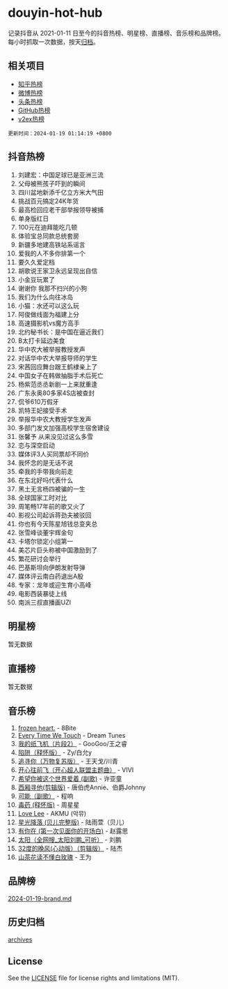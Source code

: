 # douyin-hot-hub

记录抖音从 2021-01-11 日至今的抖音热榜、明星榜、直播榜、音乐榜和品牌榜。每小时抓取一次数据，按天[归档](archives)。

## 相关项目

- [知乎热榜](https://github.com/lonnyzhang423/zhihu-hot-hub)
- [微博热榜](https://github.com/lonnyzhang423/weibo-hot-hub)
- [头条热榜](https://github.com/lonnyzhang423/toutiao-hot-hub)
- [GitHub热榜](https://github.com/lonnyzhang423/github-hot-hub)
- [v2ex热榜](https://github.com/lonnyzhang423/v2ex-hot-hub)


`更新时间：2024-01-19 01:14:19 +0800`

## 抖音热榜

1. 刘建宏：中国足球已是亚洲三流
1. 父母被熊孩子吓到的瞬间
1. 四川盆地新添千亿立方米大气田
1. 挑战百元搞定24K年货
1. 最高检回应老干部举报领导被捕
1. 单身版红日
1. 100元在迪拜能吃几顿
1. 体验宝总同款总统套房
1. 新疆多地建高铁站系谣言
1. 爱我的人不多你排第一个
1. 要久久爱定档
1. 胡歌说王家卫永远呈现出自信
1. 小金豆玩累了
1. 谢谢你 我那不扫兴的小狗
1. 我们为什么向往冰岛
1. 小猫：水还可以这么玩
1. 阿俊做线面为福建上分
1. 高速摄影机vs魔方高手
1. 北约秘书长：是中国在逼近我们
1. B太打卡延边美食
1. 华中农大被举报教授发声
1. 对话华中农大举报导师的学生
1. 宋茜回应舞台跟王鹤棣亲上了
1. 中国女子在韩做抽脂手术后死亡
1. 杨紫范丞丞新剧一上来就重逢
1. 广东永奥80多家4S店被查封
1. 侃爷610万假牙
1. 凯特王妃接受手术
1. 举报华中农大教授学生发声
1. 多部门发文加强高校学生宿舍建设
1. 张馨予 从来没见过这么多雪
1. 恋与深空启动
1. 媒体评3人买同票却不同价
1. 我怀念的是无话不说
1. 牵我的手带我向前走
1. 在东北好吗代表什么
1. 黑土无言杨四被骗的一生
1. 全球国家工时对比
1. 周笔畅17年前的歌又火了
1. 影视公司起诉蒋劲夫被驳回
1. 你也有今天陈星旭钱总变夹总
1. 张雪峰谈董宇辉金句
1. 卡塔尔锁定小组第一
1. 美芯片巨头称被中国激励到了
1. 繁花研讨会举行
1. 巴基斯坦向伊朗发射导弹
1. 媒体评云南白药退出A股
1. 专家：龙年或迎生育小高峰
1. 电影西装暴徒上线
1. 南派三叔直播画UZI

## 明星榜

暂无数据

## 直播榜

暂无数据

## 音乐榜

1. [frozen heart.](https://sf86-cdn-tos.douyinstatic.com/obj/tos-cn-ve-2774/oIIWJfyjIACZA9zQMtnJ6hQQhFC4vhCupoRBsO) - 8Bite
1. [Every Time We Touch](https://sf86-cdn-tos.douyinstatic.com/obj/tos-cn-ve-2774/ogN6lUKQeBBfEVhIOMikG1CcJjugxk1tztZyhP) - Dream Tunes
1. [我的纸飞机（片段2）](https://sf86-cdn-tos.douyinstatic.com/obj/tos-cn-ve-2774/oM2ZrKcg2CD5AeRB2gkeXOFB1IxAGJdZPazYHf) - GooGoo/王之睿
1. [陷阱（释怀版）](https://sf86-cdn-tos.douyinstatic.com/obj/tos-cn-ve-2774/oE8C21LeZrzKLDFfQYgMzx4GAIHageG5IzayY7) - Zy/白允y
1. [追寻你（万物复苏版）](https://sf3-cdn-tos.douyinstatic.com/obj/tos-cn-ve-2774/oYeAZJsbjIDit9APmBg8u6uDUQnHmoCf3gbo74) - 王天戈/川青
1. [开心往前飞（开心超人联盟主题曲）](https://sf3-cdn-tos.douyinstatic.com/obj/tos-cn-ve-2774/9d8fb7c82cf1421fb93a9fe925275e0a) - VIVI
1. [希望你被这个世界爱着 (副歌)](https://sf3-cdn-tos.douyinstatic.com/obj/tos-cn-ve-2774/oUHCmWQfZlE3QQBKBeD8rCFLpJzPgCpImhsxMt) - 许亚童
1. [西厢寻他(剪辑版)](https://sf86-cdn-tos.douyinstatic.com/obj/tos-cn-ve-2774/oUsAVfAQKlRNxEv5qxvIB8o5qmIWUcXbzJKJhw) - 唐伯虎Annie、伯爵Johnny
1. [可能（副歌）](https://sf6-cdn-tos.douyinstatic.com/obj/tos-cn-ve-2774/cde1731888894259b333569393c2fb51) - 程响
1. [毒药 (释怀版)](https://sf3-cdn-tos.douyinstatic.com/obj/tos-cn-ve-2774/oYILMEAzspdZBIzy4frJNB8ZHPHWAhiwowd4Ad) - 周星星
1. [Love Lee](https://sf3-cdn-tos.douyinstatic.com/obj/tos-cn-ve-2774/o05GbkJGbCBTdDnMtB0fwOYgkeZp23vrWQDQBS) - AKMU (악뮤)
1. [星光降落 (贝儿完整版)](https://sf86-cdn-tos.douyinstatic.com/obj/tos-cn-ve-2774/okwB9hAwyAtsFFkFBzAX1hOOfQuIoMNs0W2Mwr) - 陆雨萱（贝儿）
1. [有你在 (第一次见面你的开场白)](https://sf3-cdn-tos.douyinstatic.com/obj/tos-cn-ve-2774/oAthrQ3ClJBfI57uBoFEgNDYtNCZ0TSYQQfxQ0) - 赵露思
1. [太阳（全网搜_太阳刘鹏_可听）](https://sf86-cdn-tos.douyinstatic.com/obj/tos-cn-ve-2774/ogWbyIQnlBFImVbeDocRdCIYtBHlbJXgfZMvgz) - 刘鹏
1. [32度的晚风(心动版）（剪辑版）](https://sf86-cdn-tos.douyinstatic.com/obj/tos-cn-ve-2774/owNyabsyWdzUulxhoJfK8IBXgp0UMQAHpvGh2B) - 陆杰
1. [山茶花读不懂白玫瑰](https://sf86-cdn-tos.douyinstatic.com/obj/tos-cn-ve-2774/osfn8B7DktrRHEPJgPCfDbw7QDQEkwC16BxZg9) - 王为

## 品牌榜

[2024-01-19-brand.md](archives/2024-01-19-brand.md)

## 历史归档

[archives](archives)

## License

See the [LICENSE](LICENSE) file for license rights and limitations (MIT).
